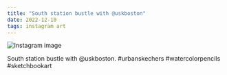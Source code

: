 ```yaml
---
title: "South station bustle with @uskboston"
date: 2022-12-10
tags: instagram art
---
```


![Instagram image](/media/319049213_202520915466863_3951458580530881548_n_17970157291990876.jpg)

South station bustle with @uskboston. #urbanskechers #watercolorpencils #sketchbookart
